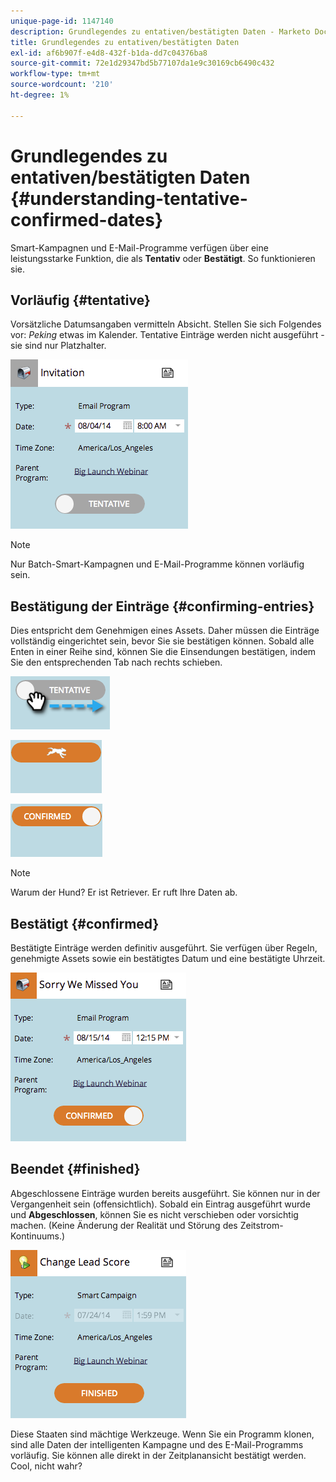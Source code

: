 ```yaml
---
unique-page-id: 1147140
description: Grundlegendes zu entativen/bestätigten Daten - Marketo Docs - Produktdokumentation
title: Grundlegendes zu entativen/bestätigten Daten
exl-id: af6b907f-e4d8-432f-b1da-dd7c04376ba8
source-git-commit: 72e1d29347bd5b77107da1e9c30169cb6490c432
workflow-type: tm+mt
source-wordcount: '210'
ht-degree: 1%

---
```


# Grundlegendes zu entativen/bestätigten Daten {#understanding-tentative-confirmed-dates}

Smart-Kampagnen und E-Mail-Programme verfügen über eine leistungsstarke Funktion, die als **Tentativ** oder **Bestätigt**. So funktionieren sie.

## Vorläufig {#tentative}

Vorsätzliche Datumsangaben vermitteln Absicht. Stellen Sie sich Folgendes vor: _Peking_ etwas im Kalender. Tentative Einträge werden nicht ausgeführt - sie sind nur Platzhalter.

![](assets/image2014-9-23-15-3a22-3a23.png)

>[!NOTE]
>
>Nur Batch-Smart-Kampagnen und E-Mail-Programme können vorläufig sein.

## Bestätigung der Einträge {#confirming-entries}

Dies entspricht dem Genehmigen eines Assets. Daher müssen die Einträge vollständig eingerichtet sein, bevor Sie sie bestätigen können. Sobald alle Enten in einer Reihe sind, können Sie die Einsendungen bestätigen, indem Sie den entsprechenden Tab nach rechts schieben.

![](assets/image2014-9-23-15-3a23-3a2.png)

![](assets/image2014-9-23-15-3a23-3a8.png)

![](assets/image2014-9-23-15-3a23-3a12.png)

>[!NOTE]
>
>Warum der Hund? Er ist Retriever. Er ruft Ihre Daten ab.

## Bestätigt {#confirmed}

Bestätigte Einträge werden definitiv ausgeführt. Sie verfügen über Regeln, genehmigte Assets sowie ein bestätigtes Datum und eine bestätigte Uhrzeit.

![](assets/image2014-9-23-15-3a23-3a30.png)

## Beendet  {#finished}

Abgeschlossene Einträge wurden bereits ausgeführt. Sie können nur in der Vergangenheit sein (offensichtlich). Sobald ein Eintrag ausgeführt wurde und **Abgeschlossen**, können Sie es nicht verschieben oder vorsichtig machen. (Keine Änderung der Realität und Störung des Zeitstrom-Kontinuums.)

![](assets/image2014-9-23-15-3a25-3a53.png)

Diese Staaten sind mächtige Werkzeuge. Wenn Sie ein Programm klonen, sind alle Daten der intelligenten Kampagne und des E-Mail-Programms vorläufig. Sie können alle direkt in der Zeitplanansicht bestätigt werden. Cool, nicht wahr?
